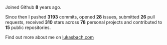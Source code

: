 Joined Github **8** years ago.

Since then I pushed **3193** commits, opened **28** issues, submitted **26** pull requests, received **310** stars across **78** personal projects and contributed to **15** public repositories.

Find out more about me on [lukasbach.com](https://lukasbach.com)
